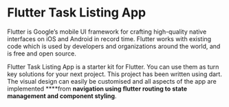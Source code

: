 # Flutter Task Listing App

Flutter is Google’s mobile UI framework for crafting high-quality native interfaces on iOS and Android in record time. Flutter works with existing code which is used by developers and organizations around the world, and is free and open source.

Flutter Task Listing App is a starter kit for Flutter. You can use them as turn key solutions for your next project. This project has been written using dart. The visual design can easily be customised and all aspects of the app are implemented ****from **navigation using flutter routing to state management and component styling**.



